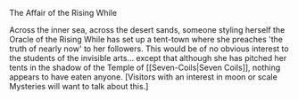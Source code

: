 The Affair of the Rising While

Across the inner sea, across the desert sands, someone styling herself the Oracle of the Rising While has set up a tent-town where she preaches 'the truth of nearly now' to her followers. This would be of no obvious interest to the students of the invisible arts... except that although she has pitched her tents in the shadow of the Temple of [[Seven-Coils|Seven Coils]], nothing appears to have eaten anyone. [Visitors with an interest in moon or scale Mysteries will want to talk about this.]